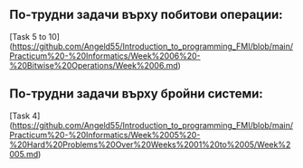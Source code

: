 
## По-трудни задачи върху побитови операции:
[Task 5 to 10] (https://github.com/Angeld55/Introduction_to_programming_FMI/blob/main/Practicum%20-%20Informatics/Week%2006%20-%20Bitwise%20Operations/Week%2006.md)

## По-трудни задачи върху бройни системи:
[Task 4] (https://github.com/Angeld55/Introduction_to_programming_FMI/blob/main/Practicum%20-%20Informatics/Week%2005%20-%20Hard%20Problems%20Over%20Weeks%2001%20to%2005/Week%2005.md)
